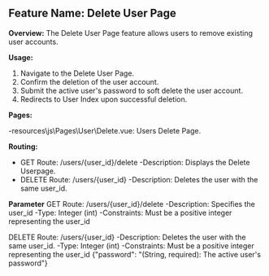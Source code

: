 ## Feature Name: Delete User Page

**Overview:**
The Delete User Page feature allows users to remove existing user accounts.

**Usage:**

1. Navigate to the Delete User Page.
2. Confirm the deletion of the user account.
3. Submit the active user's password to soft delete the user account.
4. Redirects to User Index upon successful deletion.

**Pages:**

-resources\js\Pages\User\Delete.vue: Users Delete Page.

**Routing:**

-   GET Route: /users/{user_id}/delete
    -Description: Displays the Delete Userpage.
-   DELETE Route: /users/{user_id}
    -Description: Deletes the user with the same user_id.

**Parameter**
GET Route: /users/{user_id}/delete
-Description: Specifies the user_id
-Type: Integer (int)
-Constraints: Must be a positive integer representing the user_id

DELETE Route: /users/{user_id}
-Description: Deletes the user with the same user_id.
-Type: Integer (int)
-Constraints: Must be a positive integer representing the user_id
{"password": "(String, required): The active user's password"}
